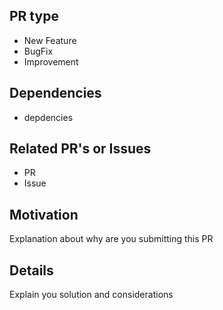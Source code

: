 ## PR type
- New Feature
- BugFix
- Improvement

## Dependencies
- depdencies

## Related PR's or Issues
- PR
- Issue
  
## Motivation
Explanation about why are you submitting this PR

## Details
Explain you solution and considerations

   